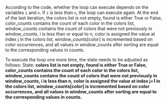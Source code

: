According to the code, whether the loop can execute depends on the variables `i` and `n`. If `i` is less than `n`, the loop can execute again. At the end of the last iteration, the colors list is not empty, found is either True or False, color_counts contains the count of each color in the colors list, window_counts contains the count of colors that were not previously in window_counts, i is less than or equal to n, color is assigned the value at index j in the colors list, window_counts[color] is incremented based on color occurrences, and all values in window_counts after sorting are equal to the corresponding values in counts. 

To execute the loop one more time, the state needs to be adjusted as follows:
State: **colors list is not empty, found is either True or False, color_counts contains the count of each color in the colors list, window_counts contains the count of colors that were not previously in window_counts, i is less than n, color is assigned the value at index j+1 in the colors list, window_counts[color] is incremented based on color occurrences, and all values in window_counts after sorting are equal to the corresponding values in counts.**